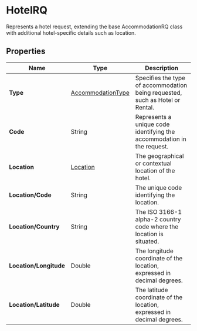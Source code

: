 # HotelRQ

Represents a hotel request, extending the base AccommodationRQ class 
with additional hotel-specific details such as location.

## Properties

| Name | Type | Description |
|------|------|-------------|
| **Type** | [AccommodationType](/docs/apis/for-sellers/connectors-pull-developers-api/API_Reference/accommodationtype) | Specifies the type of accommodation being requested, such as Hotel or Rental. |
| **Code** | String | Represents a unique code identifying the accommodation in the request. |
| **Location** | [Location](/docs/apis/for-sellers/connectors-pull-developers-api/API_Reference/location) | The geographical or contextual location of the hotel. |
| **Location/Code** | String | The unique code identifying the location. |
| **Location/Country** | String | The ISO 3166-1 alpha-2 country code where the location is situated. |
| **Location/Longitude** | Double | The longitude coordinate of the location, expressed in decimal degrees. |
| **Location/Latitude** | Double | The latitude coordinate of the location, expressed in decimal degrees. |
